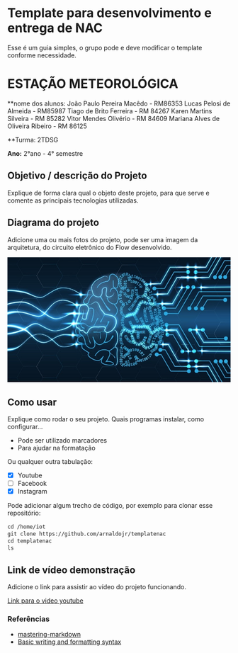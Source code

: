 # Template para desenvolvimento e entrega de NAC

Esse é um guia simples, o grupo pode e deve modificar o template conforme necessidade. 

# ESTAÇÃO METEOROLÓGICA

**nome dos alunos: João Paulo Pereira Macêdo - RM86353
Lucas Pelosi de Almeida - RM85987
Tiago de Brito Ferreira - RM 84267
Karen Martins Silveira - RM 85282
Vitor Mendes Olivério - RM 84609
Mariana Alves de Oliveira Ribeiro - RM 86125

**Turma: 2TDSG

**Ano:** 2°ano - 4° semestre

## Objetivo / descrição do Projeto

Explique de forma clara qual o objeto deste projeto, para que serve e comente as principais tecnologias utilizadas. 

## Diagrama do projeto

Adicione uma ou mais fotos do projeto, pode ser uma imagem da arquitetura, do circuito eletrônico do Flow desenvolvido. 

<img src="/imagem.jpg" width="550">


## Como usar 

Explique como rodar o seu projeto. Quais programas instalar, como configurar... 

* Pode ser utilizado marcadores
* Para ajudar na formatação

Ou qualquer outra tabulação:

- [x] Youtube
- [ ] Facebook 
- [x] Instagram

Pode adicionar algum trecho de código, por exemplo para clonar esse repositório:

    cd /home/iot
    git clone https://github.com/arnaldojr/templatenac
    cd templatenac
    ls


## Link de vídeo demonstração

Adicione o link para assistir ao vídeo do projeto funcionando.

[Link para o video youtube](https://www.youtube.com/watch?v=toQmPJUypIU)


### Referências 

* [mastering-markdown](https://guides.github.com/features/mastering-markdown/)
* [Basic writing and formatting syntax](https://docs.github.com/en/github/writing-on-github/getting-started-with-writing-and-formatting-on-github/basic-writing-and-formatting-syntax)

